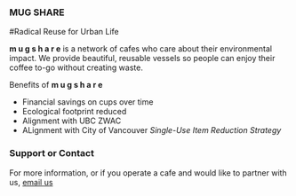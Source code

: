
### MUG SHARE
#Radical Reuse for Urban Life

**m u g   s h a r e** is a network of cafes who care about their environmental impact. We provide beautiful, reusable vessels so people can enjoy their coffee to-go without creating waste.


Benefits of **m u g   s h a r e**
- Financial savings on cups over time
- Ecological footprint reduced
- Alignment with UBC ZWAC
- ALignment with City of Vancouver _Single-Use Item Reduction Strategy_

### Support or Contact

For more information, or if you operate a cafe and would like to partner with us, [email us](mailto:mugshareubc@gmail.com)